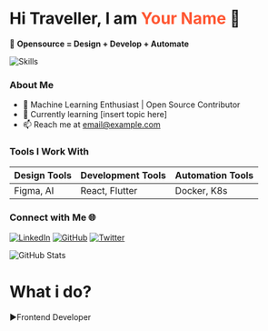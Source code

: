 # Hi Traveller, I am <span style="color: #FF5733;">Your Name</span> 👋

🌟 **Opensource = Design + Develop + Automate**

![Skills](https://img.shields.io/badge/Skills-Figma%20|%20React%20|%20Kubernetes-blue)

### About Me
- 🚀 Machine Learning Enthusiast | Open Source Contributor
- 🌱 Currently learning [insert topic here]
- 📫 Reach me at [email@example.com](mailto:email@example.com)

### Tools I Work With
| Design Tools | Development Tools | Automation Tools |
|--------------|-------------------|------------------|
| Figma, AI    | React, Flutter    | Docker, K8s      |

### Connect with Me 🌐
[![LinkedIn](https://img.shields.io/badge/LinkedIn-blue)](https://linkedin.com/in/your-profile)
[![GitHub](https://img.shields.io/badge/GitHub-black)](https://github.com/your-profile)
[![Twitter](https://img.shields.io/badge/Twitter-blue)](https://twitter.com/your-handle)

![GitHub Stats](https://github-readme-stats.vercel.app/api?username=your-username&show_icons=true&theme=radical)


# What i do?
▶Frontend Developer
<!--
**Tushardhongade/Tushardhongade** is a ✨ _special_ ✨ repository because its `README.md` (this file) appears on your GitHub profile.

Here are some ideas to get you started:

- 🔭 I’m currently working on ...
- 🌱 I’m currently learning ...
- 👯 I’m looking to collaborate on ...
- 🤔 I’m looking for help with ...
- 💬 Ask me about ...
- 📫 How to reach me: ...
- 😄 Pronouns: ...
- ⚡ Fun fact: ...
-->
